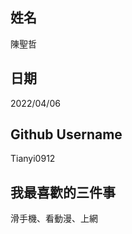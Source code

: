 姓名
----
陳聖哲

日期
----
2022/04/06

Github Username
---------------
Tianyi0912

我最喜歡的三件事
---------------
滑手機、看動漫、上網
